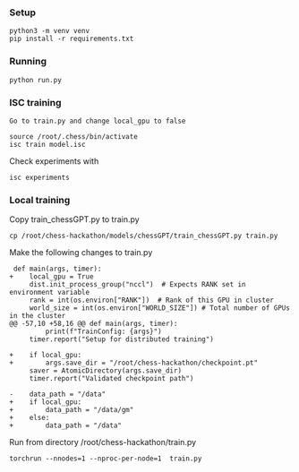 ### Setup

```
python3 -m venv venv
pip install -r requirements.txt
```

### Running

```
python run.py
```

### ISC training

```
Go to train.py and change local_gpu to false
```

```
source /root/.chess/bin/activate
isc train model.isc
```
Check experiments with
```
isc experiments
```

### Local training
Copy train_chessGPT.py to train.py
```
cp /root/chess-hackathon/models/chessGPT/train_chessGPT.py train.py
```

Make the following changes to train.py
```
 def main(args, timer):
+    local_gpu = True
     dist.init_process_group("nccl")  # Expects RANK set in environment variable
     rank = int(os.environ["RANK"])  # Rank of this GPU in cluster
     world_size = int(os.environ["WORLD_SIZE"]) # Total number of GPUs in the cluster
@@ -57,10 +58,16 @@ def main(args, timer):
         print(f"TrainConfig: {args}")
     timer.report("Setup for distributed training")
 
+    if local_gpu:
+        args.save_dir = "/root/chess-hackathon/checkpoint.pt"
     saver = AtomicDirectory(args.save_dir)
     timer.report("Validated checkpoint path")
 
-    data_path = "/data"
+    if local_gpu:
+        data_path = "/data/gm"
+    else:
+        data_path = "/data"
```

Run from directory /root/chess-hackathon/train.py
```
torchrun --nnodes=1 --nproc-per-node=1  train.py
```